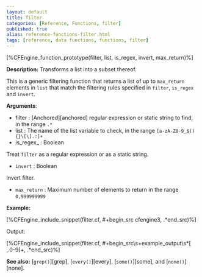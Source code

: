 ```yaml
---
layout: default
title: filter
categories: [Reference, Functions, filter]
published: true
alias: reference-functions-filter.html
tags: [reference, data functions, functions, filter]
---
```


[%CFEngine_function_prototype(filter, list, is_regex, invert, max_return)%]

**Description:** Transforms a list into a subset thereof.

This is a generic filtering function that returns a list of up to `max_return` 
elements in `list` that match the filtering rules specified in `filter`, 
`is_regex` and `invert`.

**Arguments**:

* filter : [Anchored][anchored] regular expression or static string to find, in the range `.*`
* list : The name of the list variable to check, in the range
`[a-zA-Z0-9_$(){}\[\].:]+`
* is_regex_ : Boolean

Treat `filter` as a regular expression or as a static string.

* `invert` : Boolean

Invert filter.

* `max_return` : Maximum number of elements to return in the range `0,999999999`

**Example:**  


[%CFEngine_include_snippet(filter.cf, #\+begin_src cfengine3, .*end_src)%]

Output:

[%CFEngine_include_snippet(filter.cf, #\+begin_src\s+example_output\s*[ ,.0-9]+, .*end_src)%]

**See also:** [`grep()`][grep], [`every()`][every], [`some()`][some], and 
[`none()`][none].

